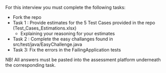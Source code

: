 
For this interview you must complete the following tasks:

* Fork the repo 
* Task 1 : Provide estimates for the 5 Test Cases provided in the repo (Test_Cases_Estimations.xlsx)
    *  Explaining your reasoning for your estimates
* Task 2 : Complete the easy challanges found in src/test/java/EasyChallenge.java
* Task 3: Fix the errors in the FailingApplication tests

NB! All answers must be pasted into the assessment platform underneath the corresponding task.
